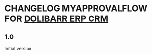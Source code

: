 # CHANGELOG MYAPPROVALFLOW FOR [DOLIBARR ERP CRM](https://www.dolibarr.org)

## 1.0

Initial version
